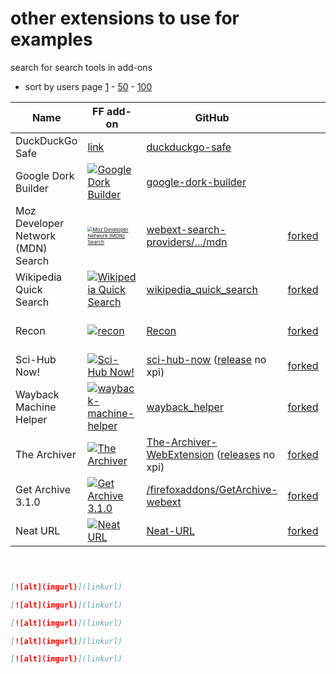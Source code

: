 # other extensions to use for examples

search for search tools in add-ons

- sort by users page [1](https://addons.mozilla.org/en-US/firefox/search/?category=search-tools&platform=mac&sort=recommended%2Crating&type=extension) - [50](https://addons.mozilla.org/en-US/firefox/search/?category=search-tools&platform=mac&sort=recommended%2Crating&type=extension&page=50) - [100](https://addons.mozilla.org/en-US/firefox/search/?category=search-tools&platform=mac&sort=recommended%2Crating&type=extension&page=100)

| Name                               | FF add-on                                                    | GitHub                                                       |                                                              |                                   |
| ---------------------------------- | ------------------------------------------------------------ | ------------------------------------------------------------ | ------------------------------------------------------------ | --------------------------------- |
| DuckDuckGo Safe                    | [link ](https://addons.mozilla.org/en-US/firefox/addon/duckduckgo-safe/) | [duckduckgo-safe](https://github.com/AdamVig/duckduckgo-safe) |                                                              |                                   |
| Google Dork Builder                | [![Google Dork Builder](https://addons.cdn.mozilla.net/user-media/addon_icons/2280/2280610-64.png?modified=95399574)](https://addons.mozilla.org/en-US/firefox/addon/google-dork-builder/?utm_source=addons.mozilla.org&utm_medium=referral&utm_content=search) | [google-dork-builder](https://github.com/KernelPan1k/google-dork-builder) |                                                              |                                   |
| Moz Developer Network (MDN) Search | [<img src="https://addons.cdn.mozilla.net/static/img/addon-icons/default-64.png" alt="Moz Developer Network (MDN) Search" style="zoom:50%;" />](https://addons.mozilla.org/en-US/firefox/addon/mdn-search-provider/?utm_source=addons.mozilla.org&utm_medium=referral&utm_content=search) | [webext-search-providers/.../mdn](https://github.com/dannycolin/webext-search-providers/tree/master/mdn) | [forked](https://github.com/CouldBeThis/webext-search-providers) |                                   |
| Wikipedia Quick Search             | [![Wikipedia Quick Search](https://addons.cdn.mozilla.net/user-media/addon_icons/2673/2673140-64.png?modified=dbfe0975)](https://addons.mozilla.org/en-US/firefox/addon/wikipedia-quick-search/?utm_source=addons.mozilla.org&utm_medium=referral&utm_content=search) | [wikipedia_quick_search](https://github.com/mpascucci/firefox_extensions/tree/main/wikipedia_quick_search) | [forked](https://github.com/CouldBeThis/firefox_extensions)  |                                   |
| Recon                              | [![recon](https://addons.cdn.mozilla.net/user-media/addon_icons/861/861839-64.png)](https://addons.mozilla.org/en-US/firefox/addon/recon) | [Recon](https://github.com/aditya12anand/Recon)              | [forked](https://github.com/CouldBeThis/Recon)               | context menu. chrome also         |
| Sci-Hub Now!                       | [![Sci-Hub Now!](https://addons.cdn.mozilla.net/user-media/addon_icons/2665/2665888-64.png)](https://addons.mozilla.org/en-US/firefox/addon/sci-hub-now/) | [sci-hub-now](https://github.com/0x01h/sci-hub-now) ([release](https://github.com/0x01h/sci-hub-now/releases/tag/v0.0.2) no xpi) | [forked](https://github.com/CouldBeThis/sci-hub-now)         | chrome also \| button             |
| Wayback Machine Helper             | [![wayback-machine-helper](https://addons.cdn.mozilla.net/user-media/addon_icons/738/738743-64.png)](https://addons.mozilla.org/en-US/firefox/addon/wayback-machine-helper) | [wayback_helper](https://github.com/gammy/wayback_helper)    | [forked](https://github.com/CouldBeThis/wayback_helper)      | context menu                      |
| The Archiver                       | [![The Archiver](https://addons.cdn.mozilla.net/user-media/addon_icons/782/782236-64.png)](https://addons.mozilla.org/en-US/firefox/addon/the-archiver) | [The-Archiver-WebExtension](https://github.com/thefoofighter/The-Archiver-WebExtension) ([releases](https://github.com/thefoofighter/The-Archiver-WebExtension/releases) no xpi) | [forked](https://github.com/CouldBeThis/The-Archiver-WebExtension) | context menu                      |
| Get Archive 3.1.0                  | [![Get Archive 3.1.0](https://addons.cdn.mozilla.net/user-media/addon_icons/546/546762-64.png)](https://addons.mozilla.org/en-US/firefox/addon/get-archive/) | [/firefoxaddons/GetArchive-webext](https://github.com/Smile4ever/firefoxaddons/tree/master/GetArchive-webext) | [forked](https://github.com/CouldBeThis/firefoxaddons/tree/master/GetArchive-webext) | ++user docs \| more sophisticated |
| Neat URL                           | [![Neat URL](https://addons.cdn.mozilla.net/user-media/addon_icons/843/843685-64.png?modified=1531509535)](https://addons.mozilla.org/firefox/addon/neat-url/) | [Neat-URL](https://github.com/Smile4ever/Neat-URL)           | [forked](https://github.com/CouldBeThis/Neat-URL)            | url manipulation                  |





```markdown



[![alt](imgurl)](linkurl)

[![alt](imgurl)](linkurl)

[![alt](imgurl)](linkurl)

[![alt](imgurl)](linkurl)

[![alt](imgurl)](linkurl)
```





